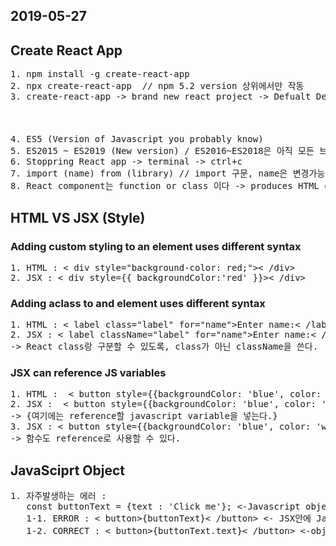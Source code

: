 ## 2019-05-27
## Create React App
<pre>
1. npm install -g create-react-app
2. npx create-react-app <name of project> // npm 5.2 version 상위에서만 작동
3. create-react-app -> brand new react project -> Defualt Dependency -> Webpack
                                                                     -> Babel(브라우저 호환기능)
                                                                     -> Dev server
                                                
4. ES5 (Version of Javascript you probably know) 
5. ES2015 ~ ES2019 (New version) / ES2016~ES2018은 아직 모든 브라우저가 지원하지 않는다. 
6. Stoppring React app -> terminal -> ctrl+c
7. import (name) from (library) // import 구문, name은 변경가능
8. React component는 function or class 이다 -> produces HTML or handles feedback 
</pre>

## HTML VS JSX (Style)
### Adding custom styling to an element uses different syntax
<pre>
1. HTML : < div style="background-color: red;">< /div>
2. JSX : < div style={{ backgroundColor:'red' }}>< /div> 
</pre>

### Adding aclass to and element uses different syntax
<pre>
1. HTML : < label class="label" for="name">Enter name:< /label>
2. JSX : < label className="label" for="name">Enter name:< /label>
-> React class랑 구분할 수 있도록, class가 아닌 className을 쓴다.
</pre>

### JSX can reference JS variables
<pre>
1. HTML :  < button style={{backgroundColor: 'blue', color: 'white'}}>click on me!< /button>
2. JSX :  < button style={{backgroundColor: 'blue', color: 'white'}}>{buttonText}< /button> / const buttonText = 'Click Me!';
-> {여기에는 reference할 javascript variable을 넣는다.}
3. JSX : < button style={{backgroundColor: 'blue', color: 'white'}}>{getButtonText()}< /button> 
-> 함수도 reference로 사용할 수 있다.
</pre>

## JavaSciprt Object
<pre>
1. 자주발생하는 에러 : 
   const buttonText = {text : 'Click me'}; <-Javascript object
   1-1. ERROR : < button>{buttonText}< /button> <- JSX안에 Javascript object를 넣었기 때문에 에러가 발생한다. 
   1-2. CORRECT : < button>{buttonText.text}< /button> <-objext가 아닌 object 내부의 variable를 가르키면된다.
</pre>